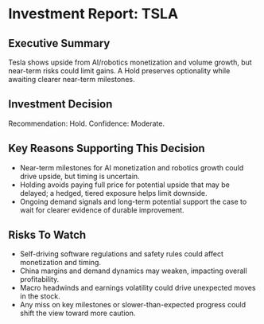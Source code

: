 # Investment Report: TSLA
## Executive Summary
Tesla shows upside from AI/robotics monetization and volume growth, but near-term risks could limit gains. A Hold preserves optionality while awaiting clearer near-term milestones.

## Investment Decision
Recommendation: Hold. Confidence: Moderate.

## Key Reasons Supporting This Decision
- Near-term milestones for AI monetization and robotics growth could drive upside, but timing is uncertain.
- Holding avoids paying full price for potential upside that may be delayed; a hedged, tiered exposure helps limit downside.
- Ongoing demand signals and long-term potential support the case to wait for clearer evidence of durable improvement.

## Risks To Watch
- Self-driving software regulations and safety rules could affect monetization and timing.
- China margins and demand dynamics may weaken, impacting overall profitability.
- Macro headwinds and earnings volatility could drive unexpected moves in the stock.
- Any miss on key milestones or slower-than-expected progress could shift the view toward more caution.